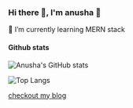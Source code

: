 ### Hi there 👋, I'm anusha  🙂

<!--
**anusha-007/anusha-007** is a ✨ _special_ ✨ repository because its `README.md` (this file) appears on your GitHub profile.

Here are some ideas to get you started:

- 🔭 I’m currently working on ...
- 🌱 I’m currently learning ...
- 👯 I’m looking to collaborate on ...
- 🤔 I’m looking for help with ...
- 💬 Ask me about ...
- 📫 How to reach me: ...
- 😄 Pronouns: ...
- ⚡ Fun fact: ...
-->
🌱 I’m currently learning MERN stack

#### Github stats
![Anusha's GitHub stats](https://github-readme-stats.vercel.app/api?username=anusha-007&show_icons=true&theme=radical&count_private=true)

![Top Langs](https://github-readme-stats.vercel.app/api/top-langs/?username=anusha-007&show_icons=true&theme=merko)

[checkout my blog](https://ramaduguanusha123.medium.com/how-we-cloned-the-monster-india-website-by-collaborating-remotely-46860af43470)
